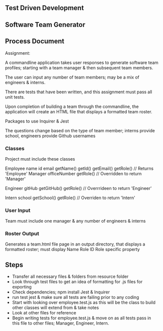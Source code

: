## Test Driven Development 
## Software Team Generator
## Process Document

Assignment:

A commandline application takes user responses to generate software team profiles; starting with a team manager & then subsequent team members. 

The user can input any number of team members; may be a mix of engineers & interns.

There are tests that have been written, and this assignment must pass all unit tests.

Upon completion of building a team through the commandline, the application will create an HTML file that displays a formatted team roster. 

Packages to use
Inquirer & Jest

The questions change based on the type of team member; interns provide school, engineers provide Github usernames


### Classes
Project must include these classes

Employee
    name
    id 
    email
    getName()
    getId()
    getEmail()
    getRole()   // Returns 'Employee'
Manager
    officeNumber
    getRole()   // Overridden to return 'Manager'

Engineer
    gitHub
    getGitHub()
    getRole()   // Overrrideen to return 'Engineer'

Intern
    school
    getSchool()
    getRole()   // Overriden to return 'Intern'

### User Input

Team must include one manager & any number of engineers & interns

### Roster Output

Generates a team.html file page in an output directory, that displays a formatted roster; must display
    Name
    Role
    ID
    Role specific property



## Steps

*   Transfer all necessary files & folders from resource folder
*   Look through test files to get an idea of formatting for .js files for exporting
*   Check dependencies; npm install Jest & Inquirer
*   run test jest & make sure all tests are failing prior to any coding
*   Start with looking over employee.test.js as this will be the class to build other classes will extend from & take notes
*   Look at other files for reference
*   Begin writing tests for employee.test.js & move on as all tests pass in this file to other files; Manager, Engineer, Intern.